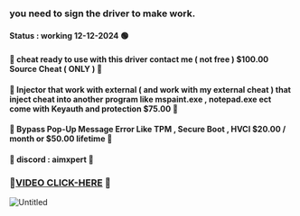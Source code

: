 ### you need to sign the driver to make work.
#### Status : working 12-12-2024 🟢
#### 🌠 cheat ready to use with this driver contact me ( not free ) $100.00 Source Cheat ( ONLY ) 🌠
#### 🌟 Injector that work with external ( and work with my external cheat ) that inject cheat into another program like mspaint.exe , notepad.exe ect come with Keyauth and protection $75.00 🌟
#### 🌟 Bypass Pop-Up Message Error Like TPM , Secure Boot , HVCI $20.00 / month or $50.00 lifetime 🌟
#### 🌠 discord : aimxpert 🌠
###  🌟[VIDEO CLICK-HERE](https://kinescope.io/gzfnX9mVjK1EUrg7Htmnt1) 🌟
![Untitled](https://github.com/user-attachments/assets/ade0e59f-0de3-4dcb-82d7-66d01379fa5d) 
